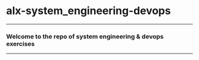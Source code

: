 # alx-system_engineering-devops

--------------------------------------

### Welcome to the repo of system engineering & devops exercises

--------------------------------------
